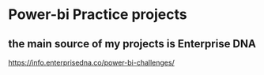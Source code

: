 # Power-bi Practice projects 

## the main source of my projects is Enterprise DNA
https://info.enterprisedna.co/power-bi-challenges/
